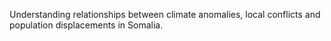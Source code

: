 Understanding relationships between climate anomalies, local conflicts
and population displacements in Somalia.

